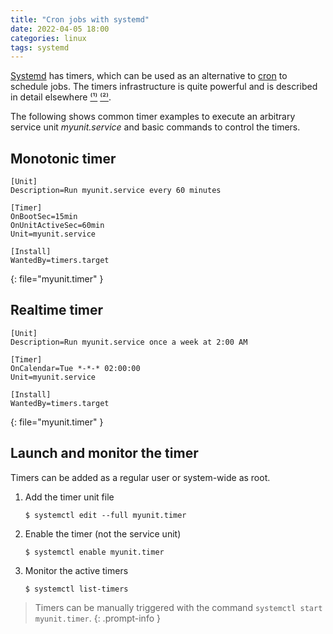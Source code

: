 ```yaml
---
title: "Cron jobs with systemd"
date: 2022-04-05 18:00
categories: linux
tags: systemd
---
```


[Systemd](https://systemd.io/) has timers, which can be used as an alternative
to [cron](https://en.wikipedia.org/wiki/Cron) to schedule jobs. The timers
infrastructure is quite powerful and is described in detail elsewhere
[⁽¹⁾](https://fedoramagazine.org/systemd-timers-for-scheduling-tasks/)
[⁽²⁾](https://wiki.archlinux.org/title/Systemd/Timers).

The following shows common timer examples to execute an arbitrary service unit
*myunit.service* and basic commands to control the timers.

## Monotonic timer

```
[Unit]
Description=Run myunit.service every 60 minutes

[Timer]
OnBootSec=15min
OnUnitActiveSec=60min
Unit=myunit.service

[Install]
WantedBy=timers.target
```
{: file="myunit.timer" }

## Realtime timer

```
[Unit]
Description=Run myunit.service once a week at 2:00 AM

[Timer]
OnCalendar=Tue *-*-* 02:00:00
Unit=myunit.service

[Install]
WantedBy=timers.target
```
{: file="myunit.timer" }

## Launch and monitor the timer

Timers can be added as a regular user or system-wide as root.

1. Add the timer unit file

    ```console
    $ systemctl edit --full myunit.timer
    ```
2. Enable the timer (not the service unit)

    ```console
    $ systemctl enable myunit.timer
    ```

3. Monitor the active timers

    ```console
    $ systemctl list-timers
    ```

>Timers can be manually triggered with the command `systemctl start
>myunit.timer`.
{: .prompt-info }
